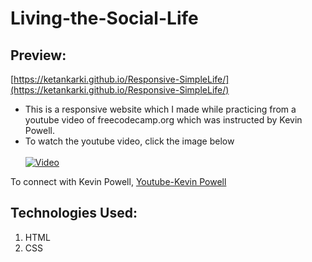 # Living-the-Social-Life

## Preview:
[https://ketankarki.github.io/Responsive-SimpleLife/](https://ketankarki.github.io/Responsive-SimpleLife/)

* This is a responsive website which I made while practicing from a youtube video of freecodecamp.org which was instructed by Kevin Powell.
* To watch the youtube video, click the image below
<br></br>
[![Video](https://img.youtube.com/vi/srvUrASNj0s/0.jpg)](https://www.youtube.com/watch?v=srvUrASNj0s)

To connect with Kevin Powell, [Youtube-Kevin Powell](https://www.youtube.com/kepowob)

## Technologies Used:
1. HTML
2. CSS